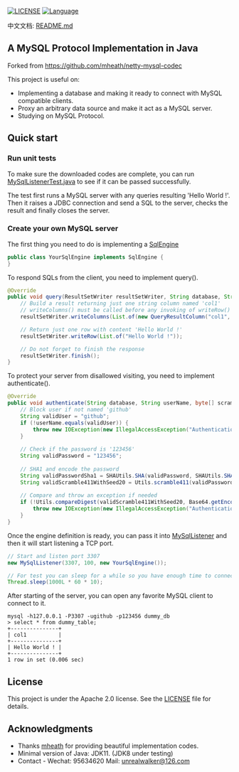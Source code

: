 
[![LICENSE](https://img.shields.io/badge/license-Apache%202-blue)](https://github.com/paxoscn/mysql-protocol/blob/master/LICENSE)
[![Language](https://img.shields.io/badge/Language-Java-green)](https://www.oracle.com/java/technologies/)

中文文档: [README.md](https://github.com/paxoscn/mysql-protocol/blob/master/README.md)

## A MySQL Protocol Implementation in Java

Forked from https://github.com/mheath/netty-mysql-codec

This project is useful on:

- Implementing a database and making it ready to connect with MySQL compatible clients.
- Proxy an arbitrary data source and make it act as a MySQL server.
- Studying on MySQL Protocol.

## Quick start

### Run unit tests

To make sure the downloaded codes are complete, you can run [MySqlListenerTest.java](https://github.com/paxoscn/mysql-protocol/blob/master/src/test/java/cn/paxos/mysql/MySqlListenerTest.java) to see if it can be passed successfully.

The test first runs a MySQL server with any queries resulting 'Hello World !'. Then it raises a JDBC connection and send a SQL to the server, checks the result and finally closes the server.

### Create your own MySQL server

The first thing you need to do is implementing a [SqlEngine](https://github.com/paxoscn/mysql-protocol/blob/master/src/main/java/cn/paxos/mysql/engine/SqlEngine.java)

```java
public class YourSqlEngine implements SqlEngine {
}
```

To respond SQLs from the client, you need to implement query().

```java
@Override
public void query(ResultSetWriter resultSetWriter, String database, String userName, byte[] scramble411, byte[] authSeed, String sql) throws IOException {
    // Build a result returning just one string column named 'col1'
    // writeColumns() must be called before any invoking of writeRow()
    resultSetWriter.writeColumns(List.of(new QueryResultColumn("col1", "varchar(255)")));

    // Return just one row with content 'Hello World !'
    resultSetWriter.writeRow(List.of("Hello World !"));

    // Do not forget to finish the response
    resultSetWriter.finish();
}
```

To protect your server from disallowed visiting, you need to implement authenticate().

```java
@Override
public void authenticate(String database, String userName, byte[] scramble411, byte[] authSeed) throws IOException {
    // Block user if not named 'github'
    String validUser = "github";
    if (!userName.equals(validUser)) {
        throw new IOException(new IllegalAccessException("Authentication failed: User " + userName + " is not allowed to connect"));
    }
    
    // Check if the password is '123456'
    String validPassword = "123456";
    
    // SHA1 and encode the password
    String validPasswordSha1 = SHAUtils.SHA(validPassword, SHAUtils.SHA_1);
    String validScramble411WithSeed20 = Utils.scramble411(validPasswordSha1, authSeed);
    
    // Compare and throw an exception if needed
    if (!Utils.compareDigest(validScramble411WithSeed20, Base64.getEncoder().encodeToString(scramble411))) {
        throw new IOException(new IllegalAccessException("Authentication failed: Validation failed"));
    }
}
```

Once the engine definition is ready, you can pass it into [MySqlListener](https://github.com/paxoscn/mysql-protocol/blob/master/src/main/java/cn/paxos/mysql/MySqlListener.java) and then it will start listening a TCP port.

```java
// Start and listen port 3307
new MySqlListener(3307, 100, new YourSqlEngine());

// For test you can sleep for a while so you have enough time to connect to it.
Thread.sleep(1000L * 60 * 10);
```

After starting of the server, you can open any favorite MySQL client to connect to it.

```shell
mysql -h127.0.0.1 -P3307 -ugithub -p123456 dummy_db
> select * from dummy_table;
+---------------+
| col1          |
+---------------+
| Hello World ! |
+---------------+
1 row in set (0.006 sec)
```

## License

This project is under the Apache 2.0 license. See the [LICENSE](./LICENSE) file for details.

## Acknowledgments

- Thanks [mheath](https://github.com/mheath) for providing beautiful implementation codes.
- Minimal version of Java: JDK11. (JDK8 under testing)
- Contact - Wechat: 95634620 Mail: [unrealwalker@126.com](mailto:unrealwalker@126.com)